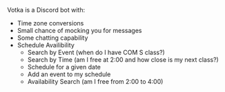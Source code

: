 Votka is a Discord bot with:

- Time zone conversions
- Small chance of mocking you for messages
- Some chatting capability
- Schedule Availibility
  - Search by Event (when do I have COM S class?)
  - Search by Time (am I free at 2:00 and how close is my next class?)
  - Schedule for a given date
  - Add an event to my schedule
  - Availability Search (am I free from 2:00 to 4:00)
